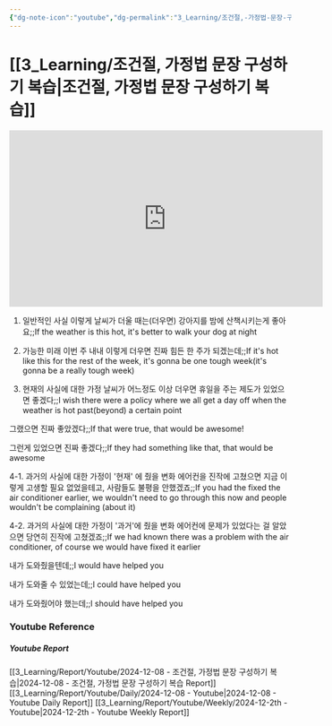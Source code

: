```yaml
---
{"dg-note-icon":"youtube","dg-permalink":"3_Learning/조건절,-가정법-문장-구성하기-복습","created-date":"2024-12-08 12:00:11 am","date":"2024-12-08","type":"youtube","tags":["youtube","english","flashcards"],"aliases":null,"youtuber":"빨모쌤","channelName":"라이브 아카데미","link":"https://www.youtube.com/watch?v=vSRYDpoEflg","img":"https://img.youtube.com/vi/vSRYDpoEflg/0.jpg","dg-publish":true,"permalink":"/3_Learning/조건절,-가정법-문장-구성하기-복습/","dgPassFrontmatter":true,"noteIcon":"youtube"}
---
```


# [[3_Learning/조건절, 가정법 문장 구성하기 복습\|조건절, 가정법 문장 구성하기 복습]]


<div class="container-root"><span></span></div><div><div class="container-root"><iframe width="560" height="315" src="https://www.youtube.com/embed/vSRYDpoEflg" title="YouTube video player" frameborder="0" allow="accelerometer; autoplay; clipboard-write; encrypted-media; gyroscope; picture-in-picture; web-share" allowfullscreen=""></iframe></div></div>

1. 일반적인 사실
이렇게 날씨가 더울 때는(더우면) 강아지를 밤에 산책시키는게 좋아요;;If the weather is this hot, it's better to walk your dog at night
<!--SR:!2024-12-11,3,250-->

2. 가능한 미래
이번 주 내내 이렇게 더우면 진짜 힘든 한 주가 되겠는데;;If it's hot like this for the rest of the week, it's gonna be one tough week(it's gonna be a really tough week)
<!--SR:!2024-12-16,2,250-->

3. 현재의 사실에 대한 가정
날씨가 어느정도 이상 더우면 휴일을 주는 제도가 있었으면 좋겠다;;I wish there were a policy where we all get a day off when the weather is hot past(beyond) a certain point
<!--SR:!2024-12-17,2,215-->
그랬으면 진짜 좋았겠다;;If that were true, that would be awesome!
<!--SR:!2024-12-16,1,170-->
그런게 있었으면 진짜 좋겠다;;If they had something like that, that would be awesome
<!--SR:!2024-12-16,1,210-->

4-1. 과거의 사실에 대한 가정이 '현재' 에 줬을 변화
에어컨을 진작에 고쳤으면 지금 이렇게 고생할 필요 없었을테고, 사람들도 불평을 안했겠죠;;If you had the fixed the air conditioner earlier, we wouldn't need to go through this now and people wouldn't be complaining (about it)
<!--SR:!2024-12-17,2,250-->

4-2. 과거의 사실에 대한 가정이 '과거'에 줬을 변화
에어컨에 문제가 있었다는 걸 알았으면 당연히 진작에 고쳤겠죠;;If we had known there was a problem with the air conditioner, of course we would have fixed it earlier
<!--SR:!2024-12-31,16,290-->
내가 도와줬을텐데;;I would have helped you
<!--SR:!2024-12-30,15,290-->
내가 도와줄 수 있었는데;;I could have helped you
<!--SR:!2024-12-28,14,290-->
내가 도와줬어야 했는데;;I should have helped you
<!--SR:!2024-12-28,14,290-->









### Youtube Reference
##### Youtube Report
[[3_Learning/Report/Youtube/2024-12-08 - 조건절, 가정법 문장 구성하기 복습\|2024-12-08 - 조건절, 가정법 문장 구성하기 복습 Report]]
[[3_Learning/Report/Youtube/Daily/2024-12-08 - Youtube\|2024-12-08 - Youtube Daily Report]]
[[3_Learning/Report/Youtube/Weekly/2024-12-2th - Youtube\|2024-12-2th - Youtube Weekly Report]]

